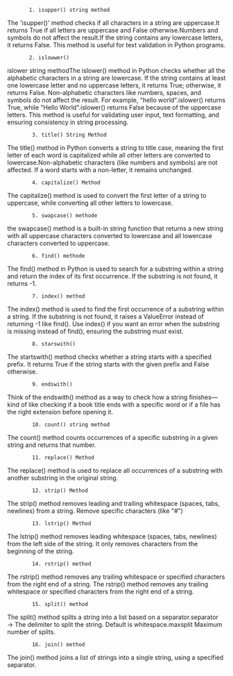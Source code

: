 
           1. isupper() string method

The 'isupper()' method checks if all characters in a string are uppercase.It returns True if all letters are uppercase and False otherwise.Numbers and symbols do not affect the result.If the string contains any lowercase letters, it returns False. This method is useful for text validation in Python programs.


           2. islowwer()
islower string methodThe islower() method in Python checks whether all the alphabetic characters in a string are lowercase. If the string contains at least one lowercase letter and no uppercase letters, it returns True; otherwise, it returns False. Non-alphabetic characters like numbers, spaces, and symbols do not affect the result. For example, "hello world".islower() returns True, while "Hello World".islower() returns False because of the uppercase letters. This method is useful for validating user input, text formatting, and ensuring consistency in string processing.
          

            3. title() String Method
The title() method in Python converts a string to title case, meaning the first letter of each word is capitalized while all other letters are converted to lowercase.Non-alphabetic characters (like numbers and symbols) are not affected. If a word starts with a non-letter, it remains unchanged.


            4. capitalize() Method
The capitalize() method is used to convert the first letter of a string to uppercase, while converting all other letters to lowercase.


            5. swapcase() methode
the swapcase() method is a built-in string function that returns a new string with all uppercase characters converted to lowercase and all lowercase characters converted to uppercase.


            6. find() methode
The find() method in Python is used to search for a substring within a string and return the index of its first occurrence. If the substring is not found, it returns -1.

            
            7. index() method
The index() method is used to find the first occurrence of a substring within a string. If the substring is not found, it raises a ValueError instead of returning -1 like find(). Use index() if you want an error when the substring is missing instead of find(), ensuring the substring must exist.

            8. starswith()
The startswith() method checks whether a string starts with a specified prefix. It returns True if the string starts with the given prefix and False otherwise.


            9. endswith()
Think of the endswith() method as a way to check how a string finishes—kind of like checking if a book title ends with a specific word or if a file has the right extension before opening it.


            10. count() string method 
The count() method counts occurrences of a specific substring in a given string and returns that number.


            11. replace() Method
The replace() method is used to replace all occurrences of a substring with another substring in the original string.


            12. strip() Method
The strip() method removes leading and trailing whitespace (spaces, tabs, newlines) from a string. Remove specific characters (like "#")


            13. lstrip() Method
The lstrip() method removes leading whitespace (spaces, tabs, newlines) from the left side of the string. It only removes characters from the beginning of the string.


            14. rstrip() method
The rstrip() method removes any trailing whitespace or specified characters from the right end of a string. The rstrip() method removes any trailing whitespace or specified characters from the right end of a string.


            15. split() method
The split() method splits a string into a list based on a separator.separator  → The delimiter to split the string. Default is whitespace.maxsplit Maximum number of splits.


            16. join() method
The join() method joins a list of strings into a single string, using a specified separator.